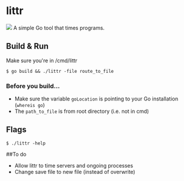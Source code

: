 # littr
<img src="http://peterstirrup.co.uk/wp-content/uploads/2019/01/littr-1.png">
A simple Go tool that times programs.

## Build & Run
Make sure you're in /cmd/littr
```
$ go build && ./littr -file route_to_file
```

### Before you build...
- Make sure the variable ```goLocation``` is pointing to your Go installation (```whereis go```)
- The ```path_to_file``` is from root directory (i.e. not in cmd)

## Flags
```$ ./littr -help```

##To do
- Allow littr to time servers and ongoing processes
- Change save file to new file (instead of overwrite)